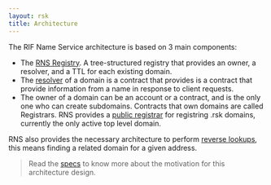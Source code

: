 ```yaml
---
layout: rsk
title: Architecture
---
```


The RIF Name Service architecture is based on 3 main components:
- The [RNS Registry](registry). A tree-structured registry that provides an owner, a resolver, and a TTL for each existing domain.
- The [resolver](MultiCryptoResolver) of a domain is a contract that provides is a contract that provide information from a name in response to client requests.
- The owner of a domain can be an account or a contract, and is the only one who can create subdomains. Contracts that own domains are called Registrars. RNS provides a [public registrar](rsk-registrar) for registring .rsk domains, currently the only active top level domain.

RNS also provides the necessary architecture to perform [reverse lookups](ReverseSuite), this means finding a related domain for a given address.

> Read the [specs](../specs) to know more about the motivation for this architecture design.
